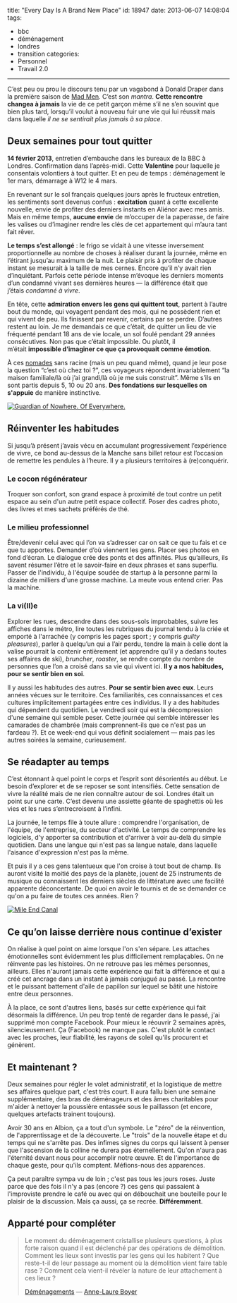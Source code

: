 title: "Every Day Is A Brand New Place"
id: 18947
date: 2013-06-07 14:08:04
tags:
- bbc
- déménagement
- londres
- transition
categories:
- Personnel
- Travail 2.0
---

C’est peu ou prou le discours tenu par un vagabond à Donald Draper dans la première saison de [Mad Men](http://www.amctv.com/shows/mad-men). C’est son _mantra_. **Cette rencontre changea à jamais** la vie de ce petit garçon même s’il ne s’en souvint que bien plus tard, lorsqu’il voulut à nouveau fuir une vie qui lui réussit mais dans laquelle _il ne se sentirait plus jamais à sa place_. <!--more-->

## Deux semaines pour tout quitter

**14 février 2013**, entretien d’embauche dans les bureaux de la BBC à Londres. Confirmation dans l’après-midi. Cette **Valentine** pour laquelle je consentais volontiers à tout quitter. Et en peu de temps : déménagement le 1er mars, démarrage à W12 le 4 mars.

En revenant sur le sol français quelques jours après le fructeux entretien, les sentiments sont devenus confus : **excitation** quant à cette excellente nouvelle, envie de profiter des derniers instants en Aliénor avec mes amis. Mais en même temps, **aucune envie** de m’occuper de la paperasse, de faire les valises ou d’imaginer rendre les clés de cet appartement qui m’aura tant fait rêver.

**Le temps s’est allongé** : le frigo se vidait à une vitesse inversement proportionnelle au nombre de choses à réaliser durant la journée, même en l’étirant jusqu’au maximum de la nuit. Le plaisir pris à profiter de chaque instant se mesurait à la taille de mes cernes. Encore qu’il n’y avait rien d’inquiétant. Parfois cette période intense m’évoque les derniers moments d’un condamné vivant ses dernières heures — la différence était que j’étais _condamné à vivre_.

En tête, cette **admiration envers les gens qui quittent tout**, partent à l’autre bout du monde, qui voyagent pendant des mois, qui ne possèdent rien et qui vivent de peu. Ils finissent par revenir, certains par se perdre. D’autres restent au loin. Je me demandais ce que c’était, de quitter un lieu de vie fréquenté pendant 18 ans de vie locale, un sol foulé pendant 29 années consécutives. Non pas que c’était impossible. Ou plutôt, il m’était **impossible d’imaginer ce que ça provoquait comme émotion**.

À ces [nomades](https://larlet.fr/david/biologeek/archives/20110112-resolutions-decouvrir-concretiser-et-transmettre/) sans racine (mais un peu quand même), quand je leur pose la question “c’est où chez toi ?”, ces voyageurs répondent invariablement “la maison familiale/là où j’ai grandi/là où je me suis construit”. Même s’ils en sont partis depuis 5, 10 ou 20 ans. **Des fondations sur lesquelles on s'appuie** de manière instinctive.

[![Guardian of Nowhere. Of Everywhere.](https://oncletom.io/images/2013/06/8721964504_6ec83240fb_c-600x399.jpg)](http://www.flickr.com/photos/the-jedi/8721964504/)

## Réinventer les habitudes

Si jusqu’à présent j’avais vécu en accumulant progressivement l’expérience de vivre, ce bond au-dessus de la Manche sans billet retour est l’occasion de remettre les pendules à l’heure. Il y a plusieurs territoires à (re)conquérir.

### Le cocon régénérateur

Troquer son confort, son grand espace à proximité de tout contre un petit espace au sein d'un autre petit espace collectif. Poser des cadres photo, des livres et mes sachets préférés de thé.

### Le milieu professionnel

Être/devenir celui avec qui l’on va s’adresser car on sait ce que tu fais et ce que tu apportes. Demander d’où viennent les gens. Placer ses photos en fond d’écran. Le dialogue crée des ponts et des affinités. Plus qu’ailleurs, ils savent résumer l’être et le savoir-faire en deux phrases et sans superflu. Passer de l'individu, à l'équipe soudée de startup à la personne parmi la dizaine de milliers d'une grosse machine. La meute vous entend crier. Pas la machine.

### La vi(ll)e

Explorer les rues, descendre dans des sous-sols improbables, suivre les affiches dans le métro, lire toutes les rubriques du journal tendu à la criée et emporté à l'arrachée (y compris les pages sport ; y compris _guilty pleasures_), parler à quelqu’un qui a l’air perdu, tendre la main à celle dont la valise pourrait la contenir entièrement (et apprendre qu’il y a dedans toutes ses affaires de ski), _bruncher_, _roaster_, se rendre compte du nombre de personnes que l’on a croisé dans sa vie qui vivent ici. **Il y a nos habitudes, pour se sentir bien en soi**.

Il y aussi les habitudes des autres. **Pour se sentir bien avec eux**. Leurs années vécues sur le territoire. Ces familiarités, ces connaissances et ces cultures implicitement partagées entre ces individus. Il y a des habitudes qui dépendent du quotidien. Le vendredi soir qui est la décompression d'une semaine qui semble peser. Cette journée qui semble intéresser les camarades de chambrée (mais comprennent-ils que ce n'est pas un fardeau ?). Et ce week-end qui vous définit socialement — mais pas les autres soirées la semaine, curieusement.

## Se réadapter au temps

C’est étonnant à quel point le corps et l’esprit sont désorientés au début. Le besoin d’explorer et de se reposer se sont intensifiés. Cette sensation de vivre la réalité mais de ne rien connaître autour de soi. Londres était un point sur une carte. C’est devenu une assiette géante de spaghettis où les vies et les rues s’entrecroisent à l’infini.

La journée, le temps file à toute allure : comprendre l'organisation, de l'équipe, de l'entreprise, du secteur d'activité. Le temps de comprendre les logiciels, d'y apporter sa contribution et d'arriver à voir au-delà du simple quotidien. Dans une langue qui n'est pas sa langue natale, dans laquelle l'aisance d'expression n'est pas la même.

Et puis il y a ces gens talentueux que l'on croise à tout bout de champ. Ils auront visité la moitié des pays de la planète, jouent de 25 instruments de musique ou connaissent les derniers siècles de littérature avec une facilité apparente déconcertante. De quoi en avoir le tournis et de se demander ce qu'on a pu faire de toutes ces années. Rien ?

[![Mile End Canal](https://oncletom.io/images/2013/06/ed3ad2aeca2011e2b97522000a1f97e9_7-600x600.jpg)](http://instagram.com/p/Z_IOYVhfoR/)

## Ce qu’on laisse derrière nous continue d’exister

On réalise à quel point on aime lorsque l'on s'en sépare. Les attaches émotionnelles sont évidemment les plus difficilement remplaçables. On ne réinvente pas les histoires. On ne retrouve pas les mêmes personnes, ailleurs. Elles n'auront jamais cette expérience qui fait la différence et qui a créé cet ancrage dans un instant à jamais conjugué au passé. La rencontre et le puissant battement d'aile de papillon sur lequel se bâtit une histoire entre deux personnes.

À la place, ce sont d'autres liens, basés sur cette expérience qui fait désormais la différence. Un peu trop tenté de regarder dans le passé, j'ai supprimé mon compte Facebook. Pour mieux le réouvrir 2 semaines après, silencieusement. Ça (Facebook) ne manque pas. C'est plutôt le contact avec les proches, leur fiabilité, les rayons de soleil qu'ils procurent et génèrent.

## Et maintenant ?

Deux semaines pour régler le volet administratif, et la logistique de mettre ses affaires quelque part, c'est très court. Il aura fallu bien une semaine supplémentaire, des bras de déménageurs et des âmes charitables pour m'aider à nettoyer la poussière entassée sous le paillasson (et encore, quelques artefacts trainent toujours).

Avoir 30 ans en Albion, ça a tout d'un symbole. Le "zéro" de la réinvention, de l'apprentissage et de la découverte. Le "trois" de la nouvelle étape et du temps qui ne s'arrête pas. Des infimes signes du corps qui laissent à penser que l'ascension de la colline ne durera pas éternellement. Qu'on n'aura pas l'éternité devant nous pour accomplir notre œuvre. Et de l'importance de chaque geste, pour qu'ils comptent. Méfions-nous des apparences.

Ça peut paraître sympa vu de loin ; c'est pas tous les jours roses. Juste parce que des fois il n'y a pas (encore ?) ces gens qui passaient à l'improviste prendre le café ou avec qui on débouchait une bouteille pour le plaisir de la discussion. Mais ça aussi, ça se recrée. **Différemment**.

## Apparté pour compléter

> Le moment du déménagement cristallise plusieurs questions, à plus forte raison quand il est déclenché par des opérations de démolition. Comment les lieux sont investis par les gens qui les habitent ? Que reste-t-il de leur passage au moment où la démolition vient faire table rase ? Comment cela vient-il révéler la nature de leur attachement à ces lieux ?
>
>
> [Déménagements](http://www.annelaureboyer.com/fr/travaux/amenagements.html) — [Anne-Laure Boyer](http://www.annelaureboyer.com/)